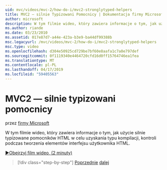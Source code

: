 ```yaml
---
uid: mvc/videos/mvc-2/how-do-i/mvc2-stronglytyped-helpers
title: MVC2 — silnie Typizowani Pomocnicy | Dokumentacja firmy Microsoft
author: microsoft
description: W tym filmie wideo, który zawiera informacje o tym, jak użycie silnie typizowane pomocników HTML w celu uzyskania typu kompilacji, kontroli podczas tworzenia elementów interfejsu użytkownika HTML.
ms.author: riande
ms.date: 03/23/2010
ms.assetid: 017e87d7-a44e-423a-b3e9-ba44df99388b
msc.legacyurl: /mvc/videos/mvc-2/how-do-i/mvc2-stronglytyped-helpers
msc.type: video
ms.openlocfilehash: d304e50925cd729be7bf60e8aafa1c7a0e797def
ms.sourcegitcommit: 0f1119340e4464720cfd16d0ff15764746ea1fea
ms.translationtype: MT
ms.contentlocale: pl-PL
ms.lasthandoff: 04/17/2019
ms.locfileid: "59405563"
---
```

# <a name="mvc2---stronglytyped-helpers"></a>MVC2 — silnie typizowani pomocnicy

przez [firmy Microsoft](https://github.com/microsoft)

W tym filmie wideo, który zawiera informacje o tym, jak użycie silnie typizowane pomocników HTML w celu uzyskania typu kompilacji, kontroli podczas tworzenia elementów interfejsu użytkownika HTML.

[&#9654;Obejrzyj film wideo, (2 minuty)](https://channel9.msdn.com/Blogs/ASP-NET-Site-Videos/mvc2-stronglytyped-helpers)

> [!div class="step-by-step"]
> [Poprzednie](mvc2-html-encoding.md)
> [dalej](mvc2-model-validation.md)
